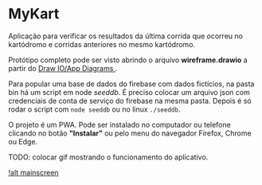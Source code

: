 # MyKart

Aplicação para verificar os resultados da última corrida que ocorreu
no kartódromo e corridas anteriores no mesmo kartódromo.

Protótipo completo pode ser visto abrindo o arquivo **wireframe.drawio**
a partir do [Draw IO/App Diagrams ](https://app.diagrams.net/).

Para popular uma base de dados do firebase com dados fictícios, na pasta
bin há um script em node *seeddb*. É preciso colocar um arquivo json
com credenciais de conta de serviço do firebase na mesma pasta. Depois
é só rodar o script com `node seeddb` ou no linux `./seeddb`.

O projeto é um PWA. Pode ser instalado no computador ou telefone clicando
no botão **"Instalar"** ou pelo menu do navegador Firefox, Chrome ou Edge.


TODO:
colocar gif mostrando o funcionamento do aplicativo.

[!alt mainscreen](toReadme/tela_inicial.png)
